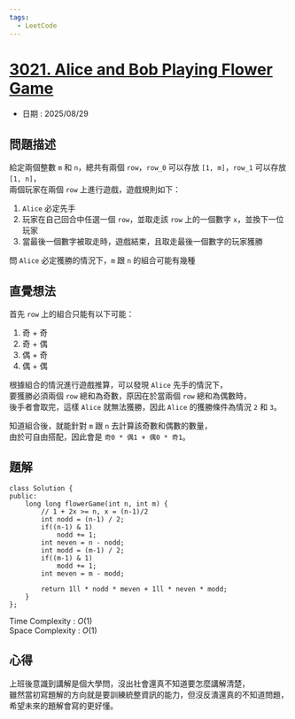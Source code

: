 ```yaml
---
tags:
  - LeetCode
---
```


# [3021. Alice and Bob Playing Flower Game](https://leetcode.com/problems/alice-and-bob-playing-flower-game/description/)  

+ 日期 : 2025/08/29  

## 問題描述  

給定兩個整數 `m` 和 `n`，總共有兩個 `row`，`row_0` 可以存放 `[1, m]`，`row_1` 可以存放 `[1, n]`，  
兩個玩家在兩個 `row` 上進行遊戲，遊戲規則如下：  

1. `Alice` 必定先手  
2. 玩家在自己回合中任選一個 `row`，並取走該 `row` 上的一個數字 `x`，並換下一位玩家  
3. 當最後一個數字被取走時，遊戲結束，且取走最後一個數字的玩家獲勝  

問 `Alice` 必定獲勝的情況下，`m` 跟 `n` 的組合可能有幾種  

## 直覺想法  

首先 `row` 上的組合只能有以下可能：  

1. 奇 + 奇  
2. 奇 + 偶  
3. 偶 + 奇  
4. 偶 + 偶  

根據組合的情況進行遊戲推算，可以發現 `Alice` 先手的情況下，  
要獲勝必須兩個 `row` 總和為奇數，原因在於當兩個 `row` 總和為偶數時，  
後手者會取完，這樣 `Alice` 就無法獲勝，因此 `Alice` 的獲勝條件為情況 `2` 和 `3`。  

知道組合後，就能針對 `m` 跟 `n` 去計算該奇數和偶數的數量，  
由於可自由搭配，因此會是 `奇0 * 偶1 + 偶0 * 奇1`。  

## 題解  

```cpp=
class Solution {
public:
    long long flowerGame(int n, int m) {
        // 1 + 2x >= n, x = (n-1)/2
        int nodd = (n-1) / 2;
        if((n-1) & 1)
            nodd += 1;
        int neven = n - nodd;
        int modd = (m-1) / 2;
        if((m-1) & 1)
            modd += 1;
        int meven = m - modd;

        return 1ll * nodd * meven + 1ll * neven * modd;
    }
};
```

Time Complexity : $O(1)$  
Space Complexity : $O(1)$  

## 心得  

上班後意識到講解是個大學問，沒出社會還真不知道要怎麼講解清楚，  
雖然當初寫題解的方向就是要訓練統整資訊的能力，但沒反潰還真的不知道問題，  
希望未來的題解會寫的更好懂。  
